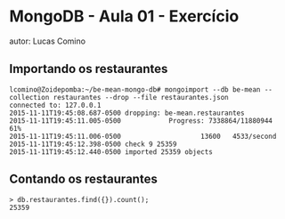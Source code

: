 # MongoDB - Aula 01 - Exercício
autor: Lucas Comino

## Importando os restaurantes

```
lcomino@Zoidepomba:~/be-mean-mongo-db# mongoimport --db be-mean --collection restaurantes --drop --file restaurantes.json
connected to: 127.0.0.1
2015-11-11T19:45:08.687-0500 dropping: be-mean.restaurantes
2015-11-11T19:45:11.005-0500            Progress: 7338864/11880944      61%
2015-11-11T19:45:11.006-0500                    13600   4533/second
2015-11-11T19:45:12.398-0500 check 9 25359
2015-11-11T19:45:12.440-0500 imported 25359 objects
```

## Contando os restaurantes

```
> db.restaurantes.find({}).count();
25359
```
